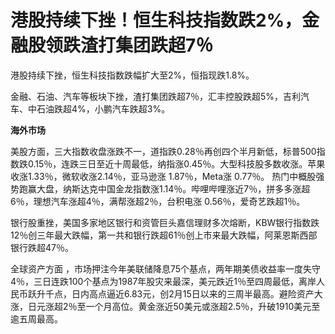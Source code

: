 # 港股持续下挫！恒生科技指数跌2%，金融股领跌渣打集团跌超7％

港股持续下挫，恒生科技指数跌幅扩大至2%，恒指现跌1.8%。

金融、石油、汽车等板块下挫，渣打集团跌超7％，汇丰控股跌超5%，吉利汽车、中石油跌超4%，小鹏汽车跌超3%。

**海外市场**

美股方面，三大指数收盘涨跌不一，道指跌0.28％再创四个半月新低，标普500指数跌0.15％，连跌三日至近十周最低，纳指涨0.45％。大型科技股多数收涨。苹果收涨1.33％，微软收涨2.14％，亚马逊涨
1.87％，Meta涨 0.77％。
热门中概股强势跑赢大盘，纳斯达克中国金龙指数涨1.14％。哔哩哔哩涨近7％，拼多多涨超6％，理想汽车涨超4％，满帮涨超2％，台积电涨
0.56％，爱奇艺跌超1％。

银行股重挫，美国多家地区银行和资管巨头嘉信理财多次熔断，KBW银行指数跌12％创三年最大跌幅，第一共和银行跌超61％创上市来最大跌幅，阿莱恩斯西部银行跌超47％。

全球资产方面
，市场押注今年美联储降息75个基点，两年期美债收益率一度失守4％，三日连跌100个基点为1987年股灾来最深，美元跌近1％至四周最低，离岸人民币跃升千点，日内高点逼近6.83元，创2月15日以来的三周半最高。避险资产大涨，日元涨超2％至一个月高位。黄金涨近50美元或涨超2.5％，升破1910美元至逾五周最高。

